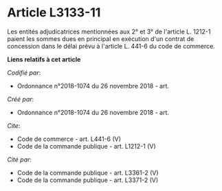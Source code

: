 # Article L3133-11

Les entités adjudicatrices mentionnées aux 2° et 3° de l'article L. 1212-1 paient les sommes dues en principal en exécution
d'un contrat de concession dans le délai prévu à l'article L. 441-6 du code de commerce.

**Liens relatifs à cet article**

_Codifié par_:

  - Ordonnance n°2018-1074 du 26 novembre 2018 - art.

_Créé par_:

  - Ordonnance n°2018-1074 du 26 novembre 2018 - art.

_Cite_:

  - Code de commerce - art. L441-6 (V)
  - Code de la commande publique - art. L1212-1 (V)

_Cité par_:

  - Code de la commande publique - art. L3361-2 (V)
  - Code de la commande publique - art. L3371-2 (V)
